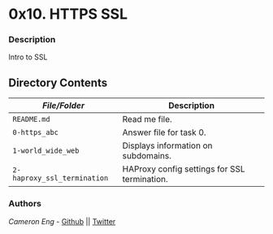 # 0x10. HTTPS SSL
### Description
Intro to SSL

## Directory Contents

|   ***File/Folder***    |  **Description**                       |
|---------------|---------------------------------------|
| `README.md` |  Read me file. |
| `0-https_abc` | Answer file for task 0. |
| `1-world_wide_web` | Displays information on subdomains. |
| `2-haproxy_ssl_termination` | HAProxy config settings for SSL termination. |

### Authors
*Cameron Eng* - [Github](https://github.com/c_eng/) || [Twitter](https://twitter.com/c33Eng)
